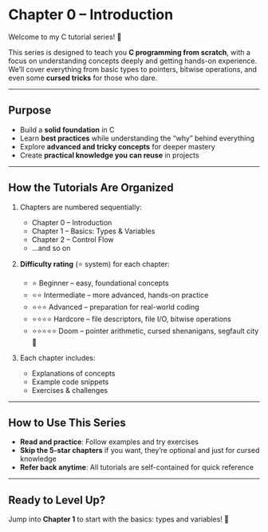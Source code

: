 # Chapter 0 – Introduction

Welcome to my C tutorial series! 🎉  

This series is designed to teach you **C programming from scratch**, with a focus on understanding concepts deeply and getting hands-on experience. We’ll cover everything from basic types to pointers, bitwise operations, and even some **cursed tricks** for those who dare.

---

## Purpose

- Build a **solid foundation** in C  
- Learn **best practices** while understanding the “why” behind everything  
- Explore **advanced and tricky concepts** for deeper mastery  
- Create **practical knowledge you can reuse** in projects  

---

## How the Tutorials Are Organized

1. Chapters are numbered sequentially:  
   - Chapter 0 – Introduction  
   - Chapter 1 – Basics: Types & Variables  
   - Chapter 2 – Control Flow  
   - …and so on  

2. **Difficulty rating** (⭐ system) for each chapter:  
   - ⭐ Beginner – easy, foundational concepts  
   - ⭐⭐ Intermediate – more advanced, hands-on practice  
   - ⭐⭐⭐ Advanced – preparation for real-world coding  
   - ⭐⭐⭐⭐ Hardcore – file descriptors, file I/O, bitwise operations  
   - ⭐⭐⭐⭐⭐ Doom – pointer arithmetic, cursed shenanigans, segfault city 🧟  

3. Each chapter includes:  
   - Explanations of concepts  
   - Example code snippets  
   - Exercises & challenges  

---

## How to Use This Series

- **Read and practice**: Follow examples and try exercises  
- **Skip the 5-star chapters** if you want, they’re optional and just for cursed knowledge  
- **Refer back anytime**: All tutorials are self-contained for quick reference  

---

## Ready to Level Up?

Jump into **Chapter 1** to start with the basics: types and variables! 🚀
